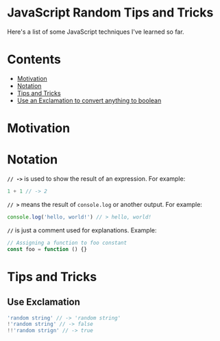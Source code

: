 # JavaScript Random Tips and Tricks

Here's a list of some JavaScript techniques I've learned so far.

# Contents
- [Motivation](#motivation)
- [Notation](#notation)
- [Tips and Tricks](#tips-and-tricks)
- [Use an Exclamation to convert anything to boolean](#use-exclamation)

# Motivation


# Notation

**`// ->`** is used to show the result of an expression. For example:

```js
1 + 1 // -> 2
```

**`// >`** means the result of `console.log` or another output. For example:

```js
console.log('hello, world!') // > hello, world!
```

**`//`** is just a comment used for explanations. Example:

```js
// Assigning a function to foo constant
const foo = function () {}
```

# Tips and Tricks
## Use Exclamation 

```js
'random string' // -> 'random string'
!'random string' // -> false
!!'random strign' // -> true
```

